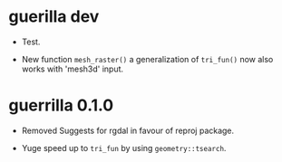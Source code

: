 # guerilla dev

* Test. 

* New function `mesh_raster()` a generalization of `tri_fun()` now
also works with 'mesh3d' input. 


# guerrilla 0.1.0

* Removed Suggests for rgdal in favour of reproj package. 

* Yuge speed up to `tri_fun` by using `geometry::tsearch`.
